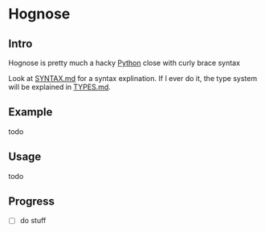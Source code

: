 # Hognose

## Intro

Hognose is pretty much a hacky [Python](https://www.python.org/) close with curly brace syntax

Look at [SYNTAX.md](SYNTAX.md) for a syntax explination. If I ever do it, the type
system will be explained in [TYPES.md](TYPES.md).

## Example

todo

## Usage

todo

## Progress

- [ ] do stuff
